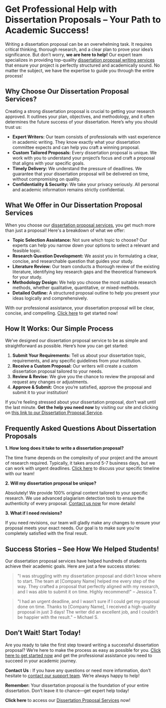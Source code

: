 # Get Professional Help with Dissertation Proposals – Your Path to Academic Success!

Writing a dissertation proposal can be an overwhelming task. It requires critical thinking, thorough research, and a clear plan to prove your idea’s significance. But don’t worry, **we are here to help!** Our expert team specializes in providing top-quality [dissertation proposal writing services](https://tinyurl.com/topessay?keyword=dissertation+proposals) that ensure your project is perfectly structured and academically sound. No matter the subject, we have the expertise to guide you through the entire process!

## Why Choose Our Dissertation Proposal Services?

Creating a strong dissertation proposal is crucial to getting your research approved. It outlines your plan, objectives, and methodology, and it often determines the future success of your dissertation. Here’s why you should trust us:

- **Expert Writers:** Our team consists of professionals with vast experience in academic writing. They know exactly what your dissertation committee expects and can help you craft a winning proposal.
- **Custom Tailored Proposals:** Every dissertation proposal is unique. We work with you to understand your project’s focus and craft a proposal that aligns with your specific goals.
- **Timely Delivery:** We understand the pressure of deadlines. We guarantee that your dissertation proposal will be delivered on time, without compromising on quality.
- **Confidentiality & Security:** We take your privacy seriously. All personal and academic information remains strictly confidential.

## What We Offer in Our Dissertation Proposal Services

When you choose our [dissertation proposal services](https://tinyurl.com/topessay?keyword=dissertation+proposals), you get much more than just a proposal! Here's a breakdown of what we offer:

- **Topic Selection Assistance:** Not sure which topic to choose? Our experts can help you narrow down your options to select a relevant and feasible topic.
- **Research Question Development:** We assist you in formulating a clear, concise, and researchable question that guides your study.
- **Literature Review:** Our team conducts a thorough review of the existing literature, identifying key research gaps and the theoretical framework for your study.
- **Methodology Design:** We help you choose the most suitable research methods, whether qualitative, quantitative, or mixed-methods.
- **Detailed Outline:** A structured proposal outline to help you present your ideas logically and comprehensively.

With our professional assistance, your dissertation proposal will be clear, concise, and compelling. [Click here](https://tinyurl.com/topessay?keyword=dissertation+proposals) to get started now!

## How It Works: Our Simple Process

We’ve designed our dissertation proposal service to be as simple and straightforward as possible. Here’s how you can get started:

1. **Submit Your Requirements:** Tell us about your dissertation topic, requirements, and any specific guidelines from your institution.
2. **Receive a Custom Proposal:** Our writers will create a custom dissertation proposal tailored to your needs.
3. **Review & Revise:** We give you the chance to review the proposal and request any changes or adjustments.
4. **Approve & Submit:** Once you’re satisfied, approve the proposal and submit it to your institution!

If you're feeling stressed about your dissertation proposal, don’t wait until the last minute. **Get the help you need now** by visiting our site and clicking on [this link to our Dissertation Proposal Service](https://tinyurl.com/topessay?keyword=dissertation+proposals).

## Frequently Asked Questions About Dissertation Proposals

**1. How long does it take to write a dissertation proposal?**

The time frame depends on the complexity of your project and the amount of research required. Typically, it takes around 5-7 business days, but we can work with urgent deadlines. [Click here](https://tinyurl.com/topessay?keyword=dissertation+proposals) to discuss your specific timeline with our team!

**2. Will my dissertation proposal be unique?**

Absolutely! We provide 100% original content tailored to your specific research. We use advanced plagiarism detection tools to ensure the authenticity of every proposal. [Contact us now](https://tinyurl.com/topessay?keyword=dissertation+proposals) for more details!

**3. What if I need revisions?**

If you need revisions, our team will gladly make any changes to ensure your proposal meets your exact needs. Our goal is to make sure you're completely satisfied with the final result.

## Success Stories – See How We Helped Students!

Our dissertation proposal services have helped hundreds of students achieve their academic goals. Here are just a few success stories:

> "I was struggling with my dissertation proposal and didn’t know where to start. The team at [Company Name] helped me every step of the way. They crafted a proposal that perfectly aligned with my research, and I was able to submit it on time. Highly recommend!" – Jessica T.

> "I had an urgent deadline, and I wasn’t sure if I could get my proposal done on time. Thanks to [Company Name], I received a high-quality proposal in just 3 days! The writer did an excellent job, and I couldn’t be happier with the result." – Michael S.

## Don’t Wait! Start Today!

Are you ready to take the first step toward writing a successful dissertation proposal? We’re here to make the process as easy as possible for you. [Click here to get started now](https://tinyurl.com/topessay?keyword=dissertation+proposals) and get the professional assistance you need to succeed in your academic journey.

**Contact Us** : If you have any questions or need more information, don’t hesitate to [contact our support team](https://tinyurl.com/topessay?keyword=dissertation+proposals). We’re always happy to help!

**Remember:** Your dissertation proposal is the foundation of your entire dissertation. Don’t leave it to chance—get expert help today!

**Click here** to access our [Dissertation Proposal Services](https://tinyurl.com/topessay?keyword=dissertation+proposals) now!
